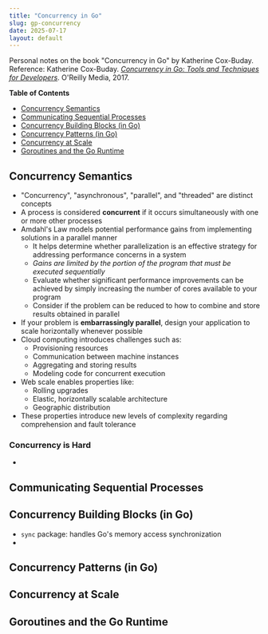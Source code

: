 ```yaml
---
title: "Concurrency in Go"
slug: gp-concurrency
date: 2025-07-17
layout: default
---
```


Personal notes on the book "Concurrency in Go" by Katherine Cox-Buday. Reference: Katherine Cox-Buday. *[Concurrency in Go: Tools and Techniques for Developers](https://katherine.cox-buday.com/concurrency-in-go/)*. O'Reilly Media, 2017.

**Table of Contents**

- [Concurrency Semantics](#concurrency-semantics)
- [Communicating Sequential Processes](#communicating-sequential-processes)
- [Concurrency Building Blocks (in Go)](#concurrency-building-blocks-in-go)
- [Concurrency Patterns (in Go)](#concurrency-patterns-in-go)
- [Concurrency at Scale](#concurrency-at-scale)
- [Goroutines and the Go Runtime](#goroutines-and-the-go-runtime)

## Concurrency Semantics

- "Concurrency", "asynchronous", "parallel", and "threaded" are distinct concepts
- A process is considered **concurrent** if it occurs simultaneously with one or more other processes
- Amdahl's Law models potential performance gains from implementing solutions in a parallel manner
  - It helps determine whether parallelization is an effective strategy for addressing performance concerns in a system
  - _Gains are limited by the portion of the program that must be executed sequentially_
  - Evaluate whether significant performance improvements can be achieved by simply increasing the number of cores available to your program
  - Consider if the problem can be reduced to how to combine and store results obtained in parallel
- If your problem is **embarrassingly parallel**, design your application to scale horizontally whenever possible
- Cloud computing introduces challenges such as:
  - Provisioning resources
  - Communication between machine instances
  - Aggregating and storing results
  - Modeling code for concurrent execution
- Web scale enables properties like:
  - Rolling upgrades
  - Elastic, horizontally scalable architecture
  - Geographic distribution
- These properties introduce new levels of complexity regarding comprehension and fault tolerance

### Concurrency is Hard

- 

## Communicating Sequential Processes
## Concurrency Building Blocks (in Go)

- `sync` package: handles Go's memory access synchronization
- 

## Concurrency Patterns (in Go)
## Concurrency at Scale
## Goroutines and the Go Runtime